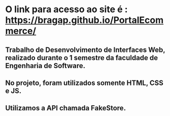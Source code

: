 # O link para acesso ao site é : https://bragap.github.io/PortalEcommerce/
## Trabalho de Desenvolvimento de Interfaces Web, realizado durante o 1 semestre da faculdade de Engenharia de Software. 
## No projeto, foram utilizados somente HTML, CSS e JS.
## Utilizamos a API chamada FakeStore.
